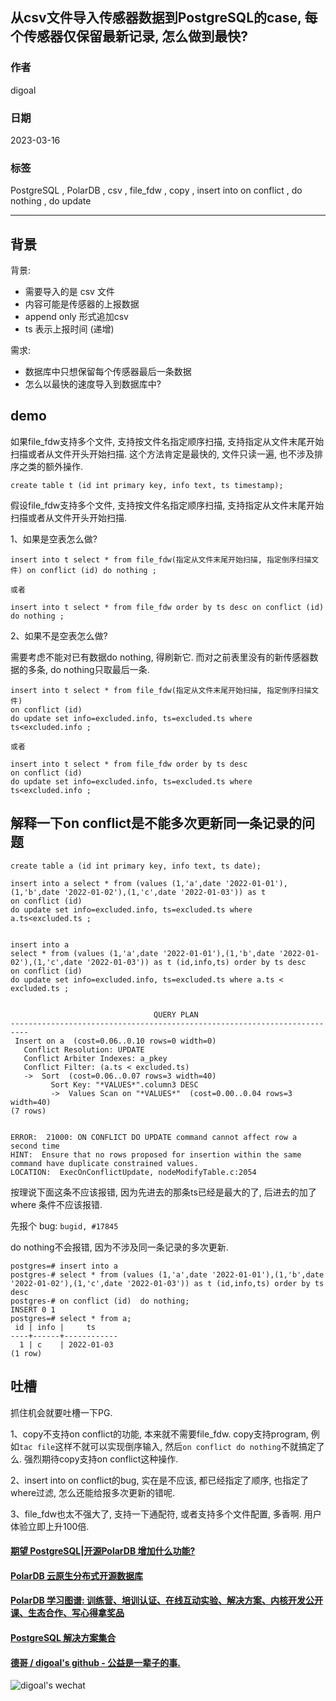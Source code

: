 ## 从csv文件导入传感器数据到PostgreSQL的case, 每个传感器仅保留最新记录, 怎么做到最快?       
                                                                        
### 作者                                                  
digoal                                                  
                                                  
### 日期                                                  
2023-03-16                                             
                                        
### 标签                                                  
PostgreSQL , PolarDB , csv , file_fdw , copy , insert into on conflict , do nothing , do update     
                                                  
----                                                  
                                                  
## 背景    
  
背景:  
- 需要导入的是 csv 文件    
- 内容可能是传感器的上报数据     
- append only 形式追加csv     
- ts 表示上报时间 (递增)   
  
需求:   
- 数据库中只想保留每个传感器最后一条数据    
- 怎么以最快的速度导入到数据库中?    
  
  
## demo  
如果file_fdw支持多个文件, 支持按文件名指定顺序扫描, 支持指定从文件末尾开始扫描或者从文件开头开始扫描.  这个方法肯定是最快的, 文件只读一遍, 也不涉及排序之类的额外操作.     
  
```  
create table t (id int primary key, info text, ts timestamp);  
```  
  
假设file_fdw支持多个文件, 支持按文件名指定顺序扫描, 支持指定从文件末尾开始扫描或者从文件开头开始扫描.    
  
  
1、如果是空表怎么做?    
  
```  
insert into t select * from file_fdw(指定从文件末尾开始扫描, 指定倒序扫描文件) on conflict (id) do nothing ;    
  
或者  
  
insert into t select * from file_fdw order by ts desc on conflict (id) do nothing ;    
```  
  
2、如果不是空表怎么做?    
  
需要考虑不能对已有数据do nothing, 得刷新它. 而对之前表里没有的新传感器数据的多条, do nothing只取最后一条.     
  
```  
insert into t select * from file_fdw(指定从文件末尾开始扫描, 指定倒序扫描文件)   
on conflict (id)   
do update set info=excluded.info, ts=excluded.ts where ts<excluded.info ;   
  
或者  
  
insert into t select * from file_fdw order by ts desc   
on conflict (id)   
do update set info=excluded.info, ts=excluded.ts where ts<excluded.info ;   
```  
  
## 解释一下on conflict是不能多次更新同一条记录的问题  
  
```  
create table a (id int primary key, info text, ts date);  
  
insert into a select * from (values (1,'a',date '2022-01-01'),(1,'b',date '2022-01-02'),(1,'c',date '2022-01-03')) as t   
on conflict (id)   
do update set info=excluded.info, ts=excluded.ts where a.ts<excluded.ts ;   
  
  
insert into a   
select * from (values (1,'a',date '2022-01-01'),(1,'b',date '2022-01-02'),(1,'c',date '2022-01-03')) as t (id,info,ts) order by ts desc  
on conflict (id)   
do update set info=excluded.info, ts=excluded.ts where a.ts < excluded.ts ;   
  
  
                                QUERY PLAN                                  
--------------------------------------------------------------------------  
 Insert on a  (cost=0.06..0.10 rows=0 width=0)  
   Conflict Resolution: UPDATE  
   Conflict Arbiter Indexes: a_pkey  
   Conflict Filter: (a.ts < excluded.ts)  
   ->  Sort  (cost=0.06..0.07 rows=3 width=40)  
         Sort Key: "*VALUES*".column3 DESC  
         ->  Values Scan on "*VALUES*"  (cost=0.00..0.04 rows=3 width=40)  
(7 rows)  
  
  
ERROR:  21000: ON CONFLICT DO UPDATE command cannot affect row a second time  
HINT:  Ensure that no rows proposed for insertion within the same command have duplicate constrained values.  
LOCATION:  ExecOnConflictUpdate, nodeModifyTable.c:2054  
```  
  
按理说下面这条不应该报错, 因为先进去的那条ts已经是最大的了, 后进去的加了where 条件不应该报错.   
  
先报个 bug: `bugid, #17845`  
  
do nothing不会报错, 因为不涉及同一条记录的多次更新.    
  
```  
postgres=# insert into a   
postgres-# select * from (values (1,'a',date '2022-01-01'),(1,'b',date '2022-01-02'),(1,'c',date '2022-01-03')) as t (id,info,ts) order by ts desc  
postgres-# on conflict (id)  do nothing;  
INSERT 0 1  
postgres=# select * from a;  
 id | info |     ts       
----+------+------------  
  1 | c    | 2022-01-03  
(1 row)  
```  
  
## 吐槽  
抓住机会就要吐槽一下PG.  
  
1、copy不支持on conflict的功能, 本来就不需要file_fdw. copy支持program, 例如`tac file`这样不就可以实现倒序输入, 然后`on conflict do nothing`不就搞定了么.  强烈期待copy支持on conflict这种操作.     
  
2、insert into on conflict的bug, 实在是不应该, 都已经指定了顺序, 也指定了where过滤, 怎么还能给报多次更新的错呢.   
  
3、file_fdw也太不强大了, 支持一下通配符, 或者支持多个文件配置, 多香啊.  用户体验立即上升100倍.  
  
  
  
#### [期望 PostgreSQL|开源PolarDB 增加什么功能?](https://github.com/digoal/blog/issues/76 "269ac3d1c492e938c0191101c7238216")
  
  
#### [PolarDB 云原生分布式开源数据库](https://github.com/ApsaraDB "57258f76c37864c6e6d23383d05714ea")
  
  
#### [PolarDB 学习图谱: 训练营、培训认证、在线互动实验、解决方案、内核开发公开课、生态合作、写心得拿奖品](https://www.aliyun.com/database/openpolardb/activity "8642f60e04ed0c814bf9cb9677976bd4")
  
  
#### [PostgreSQL 解决方案集合](../201706/20170601_02.md "40cff096e9ed7122c512b35d8561d9c8")
  
  
#### [德哥 / digoal's github - 公益是一辈子的事.](https://github.com/digoal/blog/blob/master/README.md "22709685feb7cab07d30f30387f0a9ae")
  
  
![digoal's wechat](../pic/digoal_weixin.jpg "f7ad92eeba24523fd47a6e1a0e691b59")
  
